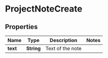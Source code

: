 
# ProjectNoteCreate

## Properties
Name | Type | Description | Notes
------------ | ------------- | ------------- | -------------
**text** | **String** | Text of the note | 



